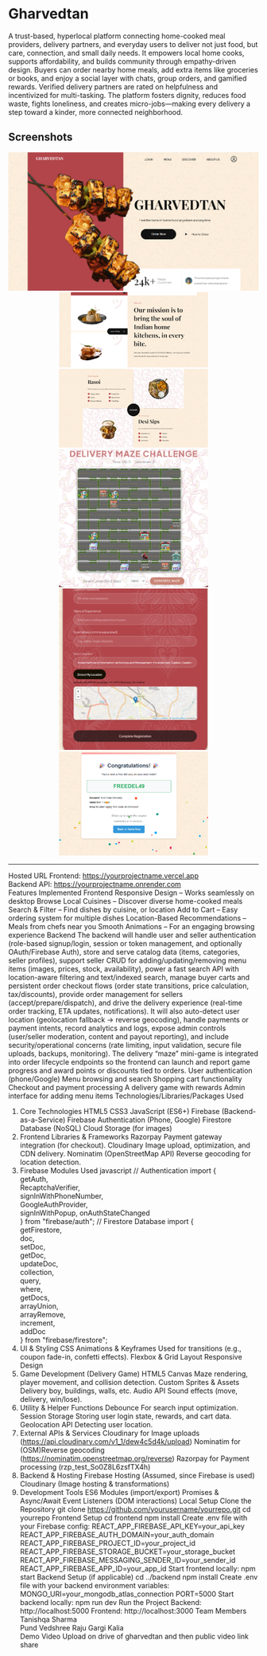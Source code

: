 # Gharvedtan

A trust-based, hyperlocal platform connecting home-cooked meal providers, 
delivery partners, and everyday users to deliver not just food, but care, 
connection, and small daily needs. It empowers local home cooks, supports 
affordability, and builds community through empathy-driven design. Buyers can 
order nearby home meals, add extra items like groceries or books, and enjoy a 
social layer with chats, group orders, and gamified rewards. Verified delivery 
partners are rated on helpfulness and incentivized for multi-tasking. The platform 
fosters dignity, reduces food waste, fights loneliness, and creates 
micro-jobs—making every delivery a step toward a kinder, more connected 
neighborhood.



##  Screenshots

<p align="center">
  <img src="images/homepage.png" alt="homepage">
  <img src="images/aboutus.png" alt="AboutUs" width="300">
  <img src="images/discovermore.png" alt="DiscoverMore" width="300">
  <img src="images/game.png" alt="game" width="300">
  <img src="images/signin.png" alt="Signin" width="300">
  <img src="images/discount.png" alt="Discount" width="300">
</p>


---
Hosted URL 
Frontend: https://yourprojectname.vercel.app   
Backend API: https://yourprojectname.onrender.com   
Features Implemented 
Frontend 
Responsive Design – Works seamlessly on desktop
 Browse Local Cuisines – Discover diverse home-cooked meals
 Search & Filter – Find dishes by cuisine, or location
 Add to Cart – Easy ordering system for multiple dishes
 Location-Based Recommendations – Meals from chefs near you
 Smooth Animations – For an engaging browsing experience
Backend 
The backend will handle user and seller authentication (role-based signup/login, 
session or token management,  and optionally OAuth/Firebase Auth), store and 
serve catalog data (items, categories, seller profiles), support seller CRUD for 
adding/updating/removing menu items (images, prices, stock, availability), power 
a fast search API with location-aware filtering and text/indexed search, manage 
buyer carts and persistent order checkout flows (order state transitions, price 
calculation, tax/discounts), provide order management for sellers 
(accept/prepare/dispatch), and drive the delivery experience (real-time order 
tracking, ETA updates, notifications). It will also auto-detect user location 
(geolocation fallback → reverse geocoding), handle payments or payment 
intents, record analytics and logs, expose admin controls (user/seller moderation, 
content and payout reporting), and include security/operational concerns (rate 
limiting, input validation, secure file uploads, backups, monitoring). The delivery 
“maze” mini-game is integrated into order lifecycle endpoints so the frontend can 
launch and report game progress and award points or discounts tied to orders. 
User authentication (phone/Google) 
Menu browsing and search 
Shopping cart functionality 
Checkout and payment processing 
A delivery game with rewards 
Admin interface for adding menu items 
Technologies/Libraries/Packages Used 
1. Core Technologies 
HTML5 
CSS3 
JavaScript (ES6+) 
Firebase (Backend-as-a-Service) 
Firebase Authentication (Phone, Google) 
Firestore Database (NoSQL) 
Cloud Storage (for images) 
2. Frontend Libraries & Frameworks 
Razorpay 
Payment gateway integration (for checkout). 
Cloudinary 
Image upload, optimization, and CDN delivery. 
Nominatim (OpenStreetMap API) 
Reverse geocoding for location detection. 
3. Firebase Modules Used 
javascript 
// Authentication 
import {  
getAuth,  
RecaptchaVerifier,  
signInWithPhoneNumber,  
GoogleAuthProvider,  
signInWithPopup, 
onAuthStateChanged  
} from "firebase/auth"; 
// Firestore Database 
import {  
getFirestore,  
doc,  
setDoc,  
getDoc,  
updateDoc,  
collection,  
query,  
where,  
getDocs,  
arrayUnion,  
arrayRemove,  
increment,  
addDoc  
} from "firebase/firestore"; 
4. UI & Styling 
CSS Animations & Keyframes 
Used for transitions (e.g., coupon fade-in, confetti effects). 
Flexbox & Grid Layout 
Responsive Design  
5. Game Development (Delivery Game) 
HTML5 Canvas 
Maze rendering, player movement, and collision detection. 
Custom Sprites & Assets 
Delivery boy, buildings, walls, etc. 
Audio API 
Sound effects (move, delivery, win/lose). 
6. Utility & Helper Functions 
Debounce 
For search input optimization. 
Session Storage 
Storing user login state, rewards, and cart data. 
Geolocation API 
Detecting user location. 
7. External APIs & Services 
Cloudinary for Image uploads 
(https://api.cloudinary.com/v1_1/dew4c5d4k/upload) 
Nominatim for  (OSM)Reverse geocoding 
(https://nominatim.openstreetmap.org/reverse) 
Razorpay for Payment processing (rzp_test_So0Z8L6zsfTX4h) 
8. Backend & Hosting 
Firebase Hosting (Assumed, since Firebase is used) 
Cloudinary (Image hosting & transformations) 
9. Development Tools 
ES6 Modules (import/export) 
Promises & Async/Await 
Event Listeners (DOM interactions) 
Local Setup 
Clone the Repository 
git clone https://github.com/yourusername/yourrepo.git 
cd yourrepo 
Frontend Setup 
cd frontend 
npm install 
Create .env file with your Firebase config: 
REACT_APP_FIREBASE_API_KEY=your_api_key 
REACT_APP_FIREBASE_AUTH_DOMAIN=your_auth_domain 
REACT_APP_FIREBASE_PROJECT_ID=your_project_id 
REACT_APP_FIREBASE_STORAGE_BUCKET=your_storage_bucket 
REACT_APP_FIREBASE_MESSAGING_SENDER_ID=your_sender_id 
REACT_APP_FIREBASE_APP_ID=your_app_id 
Start frontend locally: 
npm start 
Backend Setup (if applicable) 
cd ../backend 
npm install 
Create .env file with your backend environment variables: 
MONGO_URI=your_mongodb_atlas_connection 
PORT=5000 
Start backend locally: 
npm run dev 
Run the Project 
Backend: http://localhost:5000 
Frontend: http://localhost:3000 
Team Members 
Tanishqa Sharma  
Pund Vedshree Raju 
Gargi Kalia  
Demo Video 
Upload on drive of gharvedtan and then public video link share  

